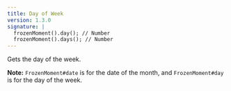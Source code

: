 ```yaml
---
title: Day of Week
version: 1.3.0
signature: |
  frozenMoment().day(); // Number
  frozenMoment().days(); // Number
---
```



Gets the day of the week.

**Note:** `FrozenMoment#date` is for the date of the month, and `FrozenMoment#day` is for the day of the week.
